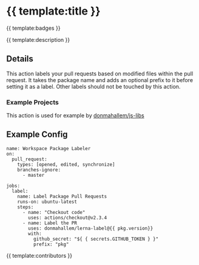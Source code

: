 # {{ template:title }}
{{ template:badges }}

{{ template:description }}

## Details

This action labels your pull requests based on modified files within the pull request. 
It takes the package name and adds an optional prefix to it before setting it as a label.
Other labels should not be touched by this action.

### Example Projects

This action is used for example by [donmahallem/js-libs](https://github.com/donmahallem/js-libs/pulls)

## Example Config

```
name: Workspace Package Labeler
on:
  pull_request:
    types: [opened, edited, synchronize]
    branches-ignore:
      - master

jobs:
  label:
    name: Label Package Pull Requests
    runs-on: ubuntu-latest
    steps:
      - name: "Checkout code"
        uses: actions/checkout@v2.3.4
      - name: Label the PR
        uses: donmahallem/lerna-label@{{ pkg.version}}
        with:
          github_secret: "${ { secrets.GITHUB_TOKEN } }"
          prefix: "pkg"
```

{{ template:contributors }}
